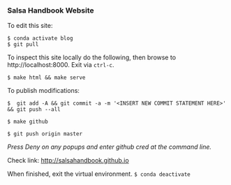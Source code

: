 

### Salsa Handbook Website


To edit this site:
```$ cd ~/code/salsahandbook.github.io
$ conda activate blog
$ git pull
```

To inspect this site locally do the following, then browse to http://localhost:8000.   Exit via `ctrl-c`. 

`$ make html && make serve`

To publish modifications:

`$  git add -A && git commit -a -m '<INSERT NEW COMMIT STATEMENT HERE>' && git push --all`

`$ make github`

`$ git push origin master`


_Press Deny on any popups and enter github cred at the command line._



Check link:  http://salsahandbook.github.io


When finished, exit the virtual environment.
`$ conda deactivate`

